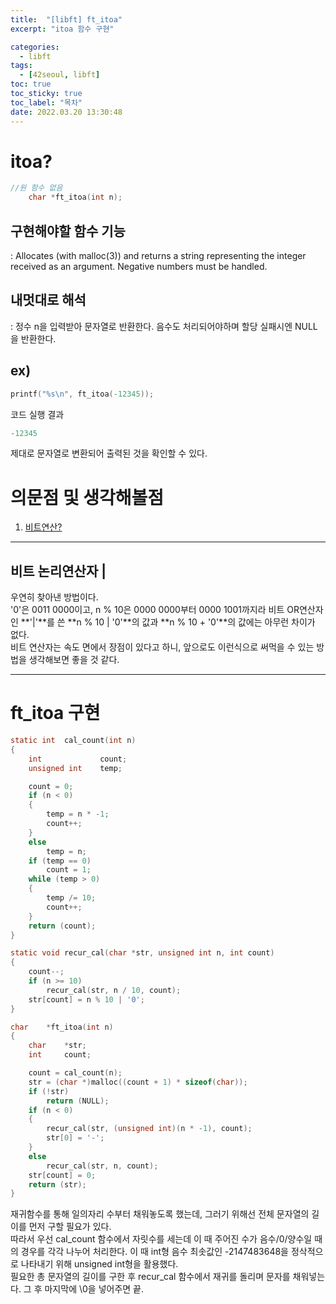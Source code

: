 ```yaml
---
title:  "[libft] ft_itoa"
excerpt: "itoa 함수 구현"

categories:
  - libft
tags:
  - [42seoul, libft]
toc: true
toc_sticky: true
toc_label: "목차"
date: 2022.03.20 13:30:48
---
```


# itoa?

```c
//원 함수 없음
    char *ft_itoa(int n);
```

## 구현해야할 함수 기능    
:  Allocates (with malloc(3)) and returns a string representing the integer received as an argument. Negative numbers must be handled.    

## 내멋대로 해석    
:  정수 n을 입력받아 문자열로 반환한다. 음수도 처리되어야하며 할당 실패시엔 NULL을 반환한다.    

## ex)    
```c
printf("%s\n", ft_itoa(-12345));
```
코드 실행 결과
```c
-12345
```
제대로 문자열로 변환되어 출력된 것을 확인할 수 있다.    

# 의문점 및 생각해볼점    
1. [비트연산?](#비트-논리연산자)

***

## 비트 논리연산자 |
우연히 찾아낸 방법이다.    
'0'은 0011 0000이고, n % 10은 0000 0000부터 0000 1001까지라 비트 OR연산자인 **'|'**를 쓴 **n % 10 | '0'**의 값과 **n % 10 + '0'**의 값에는 아무런 차이가 없다.    
비트 연산자는 속도 면에서 장점이 있다고 하니, 앞으로도 이런식으로 써먹을 수 있는 방법을 생각해보면 좋을 것 같다.    

***

# ft_itoa 구현

```c
static int	cal_count(int n)
{
	int				count;
	unsigned int	temp;

	count = 0;
	if (n < 0)
	{
		temp = n * -1;
		count++;
	}
	else
		temp = n;
	if (temp == 0)
		count = 1;
	while (temp > 0)
	{
		temp /= 10;
		count++;
	}
	return (count);
}

static void	recur_cal(char *str, unsigned int n, int count)
{
	count--;
	if (n >= 10)
		recur_cal(str, n / 10, count);
	str[count] = n % 10 | '0';
}

char	*ft_itoa(int n)
{
	char	*str;
	int		count;

	count = cal_count(n);
	str = (char *)malloc((count + 1) * sizeof(char));
	if (!str)
		return (NULL);
	if (n < 0)
	{
		recur_cal(str, (unsigned int)(n * -1), count);
		str[0] = '-';
	}
	else
		recur_cal(str, n, count);
	str[count] = 0;
	return (str);
}

```
재귀함수를 통해 일의자리 수부터 채워놓도록 했는데, 그러기 위해선 전체 문자열의 길이를 먼저 구할 필요가 있다.    
따라서 우선 cal_count 함수에서 자릿수를 세는데 이 때 주어진 수가 음수/0/양수일 때의 경우를 각각 나누어 처리한다. 이 때 int형 음수 최솟값인 -2147483648을 정삭적으로 나타내기 위해 unsigned int형을 활용했다.    
필요한 총 문자열의 길이를 구한 후 recur_cal 함수에서 재귀를 돌리며 문자를 채워넣는다. 그 후 마지막에 \0을 넣어주면 끝.    

